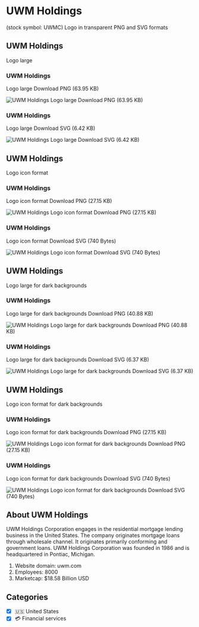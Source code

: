 # UWM Holdings
 (stock symbol: UWMC) Logo in transparent PNG and SVG formats

## UWM Holdings
 Logo large

### UWM Holdings
 Logo large Download PNG (63.95 KB)

![UWM Holdings
 Logo large Download PNG (63.95 KB)](/img/orig/UWMC_BIG-7a33dfb1.png)

### UWM Holdings
 Logo large Download SVG (6.42 KB)

![UWM Holdings
 Logo large Download SVG (6.42 KB)](/img/orig/UWMC_BIG-014ce17e.svg)

## UWM Holdings
 Logo icon format

### UWM Holdings
 Logo icon format Download PNG (27.15 KB)

![UWM Holdings
 Logo icon format Download PNG (27.15 KB)](/img/orig/UWMC-7ec7c2b8.png)

### UWM Holdings
 Logo icon format Download SVG (740 Bytes)

![UWM Holdings
 Logo icon format Download SVG (740 Bytes)](/img/orig/UWMC-2439998b.svg)

## UWM Holdings
 Logo large for dark backgrounds

### UWM Holdings
 Logo large for dark backgrounds Download PNG (40.88 KB)

![UWM Holdings
 Logo large for dark backgrounds Download PNG (40.88 KB)](/img/orig/UWMC_BIG.D-6bb12e0c.png)

### UWM Holdings
 Logo large for dark backgrounds Download SVG (6.37 KB)

![UWM Holdings
 Logo large for dark backgrounds Download SVG (6.37 KB)](/img/orig/UWMC_BIG.D-7399ea62.svg)

## UWM Holdings
 Logo icon format for dark backgrounds

### UWM Holdings
 Logo icon format for dark backgrounds Download PNG (27.15 KB)

![UWM Holdings
 Logo icon format for dark backgrounds Download PNG (27.15 KB)](/img/orig/UWMC.D-67ce7031.png)

### UWM Holdings
 Logo icon format for dark backgrounds Download SVG (740 Bytes)

![UWM Holdings
 Logo icon format for dark backgrounds Download SVG (740 Bytes)](/img/orig/UWMC.D-40264ceb.svg)

## About UWM Holdings


UWM Holdings Corporation engages in the residential mortgage lending business in the United States. The company originates mortgage loans through wholesale channel. It originates primarily conforming and government loans. UWM Holdings Corporation was founded in 1986 and is headquartered in Pontiac, Michigan.

1. Website domain: uwm.com
2. Employees: 8000
3. Marketcap: $18.58 Billion USD


## Categories
- [x] 🇺🇸 United States
- [x] 💳 Financial services
